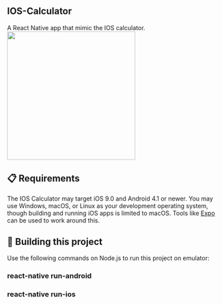 ## IOS-Calculator
A React Native app that mimic the IOS calculator. <br>
<img src="https://user-images.githubusercontent.com/31252524/70392839-a624c980-19c2-11ea-9fcc-6230f9bffe41.jpeg" width="300" align="middle">
## 📋 Requirements

The IOS Calculator may target iOS 9.0 and Android 4.1 or newer. You may use Windows, macOS, or Linux as your development operating system, though building and running iOS apps is limited to macOS. Tools like [Expo](https://expo.io) can be used to work around this.

## 🎉 Building this project

Use the following commands on Node.js to run this project on emulator:

### react-native run-android
### react-native run-ios
